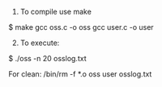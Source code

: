 1. To compile use make

$ make
	gcc oss.c -o oss
	gcc user.c -o user
  
2. To execute:

$ ./oss -n 20 osslog.txt

For clean:
	/bin/rm -f *.o oss user osslog.txt 

